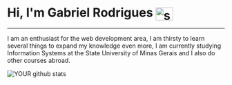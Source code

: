 # Hi, I'm Gabriel Rodrigues <img align="center" alt="snk" height="30" width="40" src="SurveyCorpsEmblem">
<hr>

I am an enthusiast for the web development area, I am thirsty to learn several things to expand my knowledge even more, I am currently studying Information Systems at the State University of Minas Gerais and I also do other courses abroad.

![YOUR github stats](https://github-readme-stats.vercel.app/api?username=gabrielprod&theme=gotham)



